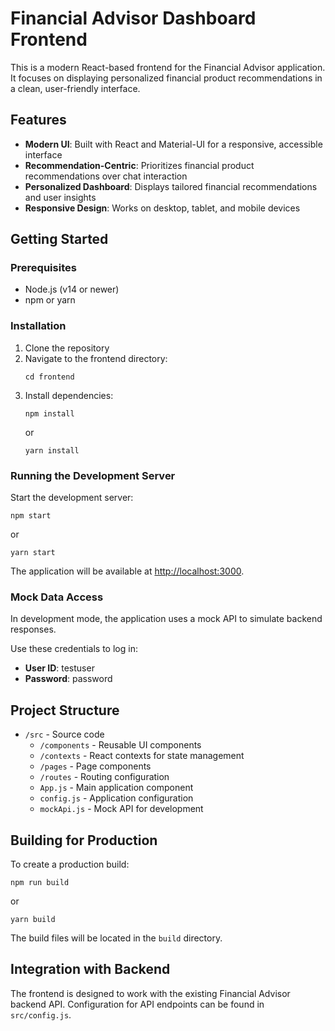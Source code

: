 # Financial Advisor Dashboard Frontend

This is a modern React-based frontend for the Financial Advisor application. It focuses on displaying personalized financial product recommendations in a clean, user-friendly interface.

## Features

- **Modern UI**: Built with React and Material-UI for a responsive, accessible interface
- **Recommendation-Centric**: Prioritizes financial product recommendations over chat interaction
- **Personalized Dashboard**: Displays tailored financial recommendations and user insights
- **Responsive Design**: Works on desktop, tablet, and mobile devices

## Getting Started

### Prerequisites

- Node.js (v14 or newer)
- npm or yarn

### Installation

1. Clone the repository
2. Navigate to the frontend directory:
   ```
   cd frontend
   ```
3. Install dependencies:
   ```
   npm install
   ```
   or
   ```
   yarn install
   ```

### Running the Development Server

Start the development server:
```
npm start
```
or
```
yarn start
```

The application will be available at [http://localhost:3000](http://localhost:3000).

### Mock Data Access

In development mode, the application uses a mock API to simulate backend responses.

Use these credentials to log in:
- **User ID**: testuser
- **Password**: password

## Project Structure

- `/src` - Source code
  - `/components` - Reusable UI components
  - `/contexts` - React contexts for state management
  - `/pages` - Page components
  - `/routes` - Routing configuration
  - `App.js` - Main application component
  - `config.js` - Application configuration
  - `mockApi.js` - Mock API for development

## Building for Production

To create a production build:
```
npm run build
```
or
```
yarn build
```

The build files will be located in the `build` directory.

## Integration with Backend

The frontend is designed to work with the existing Financial Advisor backend API. Configuration for API endpoints can be found in `src/config.js`. 